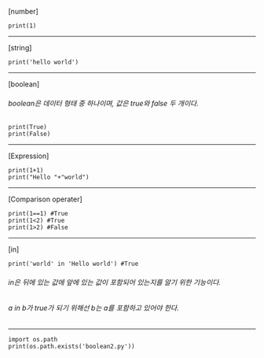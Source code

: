 [number]

```
print(1) 
```

---

[string]

```
print('hello world')
```

---

[boolean]
###### boolean은 데이터 형태 중 하나이며, 값은 true와 false 두 개이다.

```
print(True)
print(False)
```

---

[Expression]

```
print(1+1)
print("Hello "+"world")
```

---

[Comparison operater]

```
print(1==1) #True
print(1<2) #True
print(1>2) #False
```

---


[in]

```
print('world' in 'Hello world') #True
```
###### in은 뒤에 있는 값에 앞에 있는 값이 포함되어 있는지를 알기 위한 기능이다. 
###### a in b가 true가 되기 위해선 b는 a를 포함하고 있어야 한다.

---

```
import os.path
print(os.path.exists('boolean2.py'))
```
